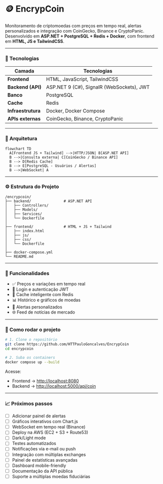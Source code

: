 # 🪙 EncrypCoin

Monitoramento de criptomoedas com preços em tempo real, alertas personalizados e integração com CoinGecko, Binance e CryptoPanic.
Desenvolvido em **ASP.NET + PostgreSQL + Redis + Docker**, com frontend em **HTML, JS e TailwindCSS**.

---

### 🚀 Tecnologias

| Camada             | Tecnologias                               |
| ------------------ | ----------------------------------------- |
| **Frontend**       | HTML, JavaScript, TailwindCSS             |
| **Backend (API)**  | ASP.NET 9 (C#), SignalR (WebSockets), JWT |
| **Banco**          | PostgreSQL                                |
| **Cache**          | Redis                                     |
| **Infraestrutura** | Docker, Docker Compose                    |
| **APIs externas**  | CoinGecko, Binance, CryptoPanic           |

---

### 🧱 Arquitetura

```mermaid
flowchart TD
  A[Frontend JS + Tailwind] -->|HTTP/JSON| B[ASP.NET API]
  B -->|Consulta externa| C[CoinGecko / Binance API]
  B --> D[Redis Cache]
  B --> E[PostgreSQL - Usuários / Alertas]
  B -->|WebSocket| A
```

---

### ⚙️ Estrutura do Projeto

```
/encrypcoin/
├── backend/               # ASP.NET API
│   ├── Controllers/
│   ├── Models/
│   ├── Services/
│   └── Dockerfile
│
├── frontend/              # HTML + JS + Tailwind
│   ├── index.html
│   ├── js/
│   ├── css/
│   └── Dockerfile
│
├── docker-compose.yml
└── README.md
```

---

### 🧠 Funcionalidades

* ✅ Preços e variações em tempo real
* 🔐 Login e autenticação JWT
* 💾 Cache inteligente com Redis
* 📊 Histórico e gráficos de moedas
* 🔔 Alertas personalizados
* 🌐 Feed de notícias de mercado

---

### 🐳 Como rodar o projeto

```bash
# 1. Clone o repositório
git clone https://github.com/HTTPauloGoncalves/EncrypCoin
cd encrypcoin

# 2. Suba os containers
docker compose up --build
```

Acesse:

* Frontend → [http://localhost:8080](http://localhost:8080)
* Backend → [http://localhost:5000/api/coin](http://localhost:5000/api/coin)

---

### 📈 Próximos passos

* [ ] Adicionar painel de alertas
* [ ] Gráficos interativos com Chart.js
* [ ] WebSocket em tempo real (Binance)
* [ ] Deploy na AWS (EC2 + S3 + Route53)
* [ ] Dark/Light mode
* [ ] Testes automatizados
* [ ] Notificações via e-mail ou push
* [ ] Integração com múltiplas exchanges
* [ ] Painel de estatísticas avançadas
* [ ] Dashboard mobile-friendly
* [ ] Documentação da API pública
* [ ] Suporte a múltiplas moedas fiduciárias
